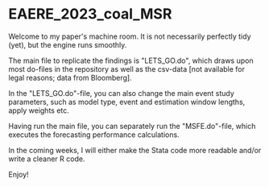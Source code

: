 # EAERE_2023_coal_MSR
 
Welcome to my paper's machine room. It is not necessarily perfectly tidy (yet), but the engine runs smoothly.

The main file to replicate the findings is "LETS_GO.do", which draws upon most do-files in the repository as well as the csv-data [not available for legal reasons; data from Bloomberg]. 

In the "LETS_GO.do"-file, you can also change the main event study parameters, such as model type, event and estimation window lengths, apply weights etc.

Having run the main file, you can separately run the "MSFE.do"-file, which executes the forecasting performance calculations.

In the coming weeks, I will either make the Stata code more readable and/or write a cleaner R code.

Enjoy!
